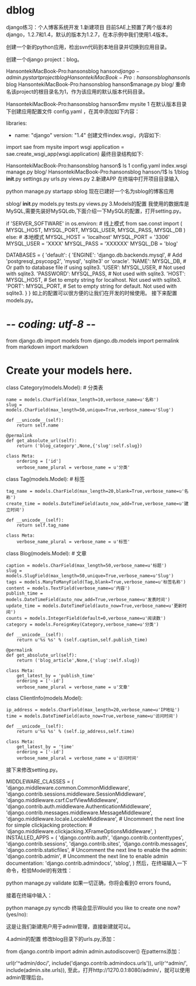 dblog
=====

django练习：个人博客系统开发
1.新建项目
目前SAE上预置了两个版本的django，1.2.7和1.4，默认的版本为1.2.7，在本示例中我们使用1.4版本。

创建一个新的python应用，检出svn代码到本地目录并切换到应用目录。

创建一个django project：blog。

HansontekiMacBook-Pro:hansonsblog hanson$django-admin.py startproject blog
HansontekiMacBook-Pro:hansonsblog hanson$ls blog
HansontekiMacBook-Pro:hansonsblog hanson$manage.py  blog/
重命名该project的根目录名为1，作为该应用的默认版本代码目录。

HansontekiMacBook-Pro:hansonsblog hanson$mv mysite 1
在默认版本目录下创建应用配置文件 config.yaml ，在其中添加如下内容：

libraries:
- name: "django"
version: "1.4"
创建文件index.wsgi，内容如下:

import sae
from mysite import wsgi
application = sae.create_wsgi_app(wsgi.application)
最终目录结构如下:

HansontekiMacBook-Pro:hansonsblog hanson$ ls 1
config.yaml index.wsgi manage.py blog/
HansontekiMacBook-Pro:hansonsblog hanson/1$ ls 1/blog
__init__.py settings.py  urls.py  views.py
2.新建APP
在终端中打开项目目录输入

python manage.py startapp sblog
现在已建好一个名为sblog的博客应用

sblog/
     __init__.py
     models.py
     tests.py
     views.py
3.Models的配置
我使用的数据库是MySQL,需要先装好MySQLdb,下面介绍一下MySQL的配置，打开setting.py。

if 'SERVER_SOFTWARE' in os.environ: # 线上模式
    from sae.const import (
        MYSQL_HOST, MYSQL_PORT, MYSQL_USER, MYSQL_PASS, MYSQL_DB
    )
else: # 本地模式
    MYSQL_HOST = 'localhost'
    MYSQL_PORT = '3306'
    MYSQL_USER = 'XXXX'
    MYSQL_PASS = 'XXXXXX'
    MYSQL_DB   = 'blog'

DATABASES = {
    'default': {
        'ENGINE': 'django.db.backends.mysql', # Add 'postgresql_psycopg2', 'mysql', 'sqlite3' or 'oracle'.
        'NAME': MYSQL_DB,                      # Or path to database file if using sqlite3.
        'USER': MYSQL_USER,                      # Not used with sqlite3.
        'PASSWORD': MYSQL_PASS,                  # Not used with sqlite3.
        'HOST': MYSQL_HOST,                      # Set to empty string for localhost. Not used with sqlite3.
        'PORT': MYSQL_PORT,                      # Set to empty string for default. Not used with sqlite3.
    }
}
如上的配置可以很方便的让我们在开发的时候使用。 接下来配置models.py。

# -*- coding: utf-8 -*-
from django.db import models
from django.db.models import permalink
from markdown import markdown

# Create your models here.
class Category(models.Model): # 分类表

    name = models.CharField(max_length=10,verbose_name=u'名称')
    slug = models.CharField(max_length=50,unique=True,verbose_name=u'Slug')

    def __unicode__(self):
        return self.name

    @permalink
    def get_absolute_url(self):
        return ('blog_category',None,{'slug':self.slug})

    class Meta:
        ordering = ['id']
        verbose_name_plural = verbose_name = u'分类'

class Tag(models.Model): # 标签

    tag_name = models.CharField(max_length=20,blank=True,verbose_name=u'名称')
    create_time = models.DateTimeField(auto_now_add=True,verbose_name=u'建立时间')

    def __unicode__(self):
        return self.tag_name

    class Meta:
        verbose_name_plural = verbose_name = u'标签'

class Blog(models.Model): # 文章

    caption = models.CharField(max_length=50,verbose_name=u'标题')
    slug = models.SlugField(max_length=50,unique=True,verbose_name=u'Slug')
    tags = models.ManyToManyField(Tag,blank=True,verbose_name=u'标签名称')
    content = models.TextField(verbose_name=u'内容')
    publish_time = models.DateTimeField(auto_now_add=True,verbose_name=u'发表时间')
    update_time = models.DateTimeField(auto_now=True,verbose_name=u'更新时间')
    counts = models.IntegerField(default=0,verbose_name=u'阅读数')
    category = models.ForeignKey(Category,verbose_name=u'分类')

    def __unicode__(self):
        return u'%s %s' % (self.caption,self.publish_time)

    @permalink
    def get_absolute_url(self):
        return ('blog_article',None,{'slug':self.slug})

    class Meta:
        get_latest_by = 'publish_time'
        ordering = ['-id']
        verbose_name_plural = verbose_name = u'文章'

class ClientInfo(models.Model):

    ip_address = models.CharField(max_length=20,verbose_name=u'IP地址')
    time = models.DateTimeField(auto_now=True,verbose_name=u'访问时间')

    def __unicode__(self):
        return u'%s %s' % (self.ip_address,self.time)

    class Meta:
        get_latest_by = 'time'
        ordering = ['-id']
        verbose_name_plural = verbose_name = u'访问时间'
接下来修改setting.py。

MIDDLEWARE_CLASSES = (
    'django.middleware.common.CommonMiddleware',
    'django.contrib.sessions.middleware.SessionMiddleware',
    'django.middleware.csrf.CsrfViewMiddleware',
    'django.contrib.auth.middleware.AuthenticationMiddleware',
    'django.contrib.messages.middleware.MessageMiddleware',
    'django.middleware.locale.LocaleMiddleware',
    # Uncomment the next line for simple clickjacking protection:
    # 'django.middleware.clickjacking.XFrameOptionsMiddleware',
)
INSTALLED_APPS = (
    'django.contrib.auth',
    'django.contrib.contenttypes',
    'django.contrib.sessions',
    'django.contrib.sites',
    'django.contrib.messages',
    'django.contrib.staticfiles',
    # Uncomment the next line to enable the admin:
     'django.contrib.admin',
    # Uncomment the next line to enable admin documentation:
     'django.contrib.admindocs',
     'sblog',
)
然后，在终端输入一下命令，检验Model的有效性：

python manage.py validate
如果一切正确，你将会看到0 errors found。

接着在终端中输入：

python manage.py syncdb
终端会显示Would you like to create one now?(yes/no):

这是让我们新建用户用于admin管理，直接新建就可以。

4.admin的配置
修改blog目录下的urls.py,添加：

from django.contrib import admin
admin.autodiscover()
在patterns添加：

url(r'^admin/doc/', include('django.contrib.admindocs.urls')),
url(r'^admin/', include(admin.site.urls)),
至此，打开http://1270.0.1:8080/admin/，就可以使用admin管理后台。
